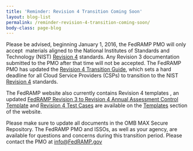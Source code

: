 ```yaml
---
title: 'Reminder: Revision 4 Transition Coming Soon'
layout: blog-list
permalink: /reminder-revision-4-transition-coming-soon/
body-class: page-blog
---
```

Please be advised, beginning January 1, 2016, the FedRAMP PMO will only accept  materials aligned to the National Institutes of Standards and Technology (NIST) [Revision 4](http://csrc.nist.gov/publications/drafts/800-53-rev4/sp800-53-rev4-ipd.pdf) standards. Any Revision 3 documentation submitted to the PMO after that time will not be accepted. The FedRAMP PMO has updated the [Revision 4 Transition Guide](https://s3.amazonaws.com/sitesusa/wp-content/uploads/sites/482/2015/01/FedRAMP-Rev-4-Transition-Guide-v3-0.pdf), which sets a hard deadline for all Cloud Service Providers (CSPs) to transition to the NIST [Revision 4](http://csrc.nist.gov/publications/drafts/800-53-rev4/sp800-53-rev4-ipd.pdf) standards.

The FedRAMP website also currently contains Revision 4 templates , an updated [FedRAMP Revision 3 to Revision 4 Annual Assessment Control Template](https://s3.amazonaws.com/sitesusa/wp-content/uploads/sites/482/2015/01/FedRAMP-Rev3-to-Rev-4-Annual-Assessment-Controls-Template-v2-0.xlsx) and [Revision 4 Test Cases](https://s3.amazonaws.com/sitesusa/wp-content/uploads/sites/482/2015/01/FedRAMP-Revision-4-Security-Assessment-Test-Cases-v2-0.xlsx) are available on the [Templates](https://www.fedramp.gov/resources/templates-3/) section of the website.

Please make sure to update all documents in the OMB MAX Secure Repository. The FedRAMP PMO and ISSOs, as well as your agency, are available for questions and concerns during this transition period. Please contact the PMO at [info@FedRAMP.gov](mailto:info@FedRAMP.gov")
